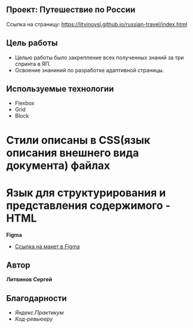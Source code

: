 ## Проект: Путешествие по России
Ссылка на страницу: https://litvinovsl.github.io/russian-travel/index.html 
## Цель работы
* Целью работы было закрепление всех полученных знаний за три спринта в ЯП.
* Освоение знаниний по разработке адаптивной страницы.
## Используемые технологии
* Flexbox
* Grid
* Block

# Стили описаны в CSS(язык описания внешнего вида документа) файлах
# Язык для структурирования и представления содержимого - HTML

**Figma**
* [Ссылка на макет в Figma](https://www.figma.com/file/5S2WSbEFL6awjVWJ0NWL8Q/Sprint-3_-Russia-_-desktop-mobile?node-id=28503%3A0)

## Автор  
**Литвинов Сергей** 

## Благодарности  
* *Яндекс.Практикум*   
* *Код-ревьюеру*
